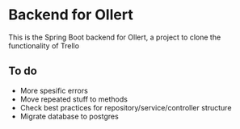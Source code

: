 # Backend for Ollert
This is the Spring Boot backend for Ollert, a project to clone the functionality of Trello

## To do
* More spesific errors
* Move repeated stuff to methods 
* Check best practices for repository/service/controller structure
* Migrate database to postgres
